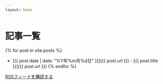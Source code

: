 ```yaml
---
layout: home
---
```


# 記事一覧

{% for post in site.posts %}
- [{{ post.date | date: "%Y年%m月%d日" }}]({{ post.url }}) - [{{ post.title }}]({{ post.url }})
{% endfor %}

[RSSフィードを購読する](/feed.xml)
